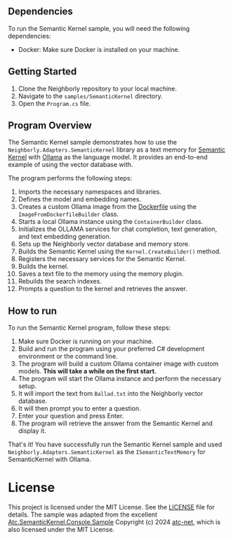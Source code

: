 ## Dependencies

To run the Semantic Kernel sample, you will need the following dependencies:

- Docker: Make sure Docker is installed on your machine.

## Getting Started

1. Clone the Neighborly repository to your local machine.
2. Navigate to the `samples/SemanticKernel` directory.
3. Open the `Program.cs` file.

## Program Overview

The Semantic Kernel sample demonstrates how to use the `Neighborly.Adapters.SemanticKernel` library as a text memory for [Semantic Kernel](https://aka.ms/semantic-kernel) with [Ollama](https://ollama.com/) as the language model. It provides an end-to-end example of using the vector database with.

The program performs the following steps:

1. Imports the necessary namespaces and libraries.
2. Defines the model and embedding names.
3. Creates a custom Ollama image from the [Dockerfile](Dockerfile) using the `ImageFromDockerfileBuilder` class.
4. Starts a local Ollama instance using the `ContainerBuilder` class.
5. Initializes the OLLAMA services for chat completion, text generation, and text embedding generation.
6. Sets up the Neighborly vector database and memory store.
7. Builds the Semantic Kernel using the `Kernel.CreateBuilder()` method.
8. Registers the necessary services for the Semantic Kernel.
9. Builds the kernel.
10. Saves a text file to the memory using the memory plugin.
11. Rebuilds the search indexes.
12. Prompts a question to the kernel and retrieves the answer.

## How to run

To run the Semantic Kernel program, follow these steps:

1. Make sure Docker is running on your machine.
2. Build and run the program using your preferred C# development environment or the command line.
3. The program will build a custom Ollama container image with custom models. **This will take a while on the first start.**
4. The program will start the Ollama instance and perform the necessary setup.
5. It will import the text from `Ballad.txt` into the Neighborly vector database.
6. It will then prompt you to enter a question.
7. Enter your question and press Enter.
8. The program will retrieve the answer from the Semantic Kernel and display it.

That's it! You have successfully run the Semantic Kernel sample and used `Neighborly.Adapters.SemanticKernel` as the `ISemanticTextMemory` for SemanticKernel with Ollama.

# License

This project is licensed under the MIT License. See the [LICENSE](../../LICENSE.txt) file for details. The sample was adapted from the excellent [Atc.SemanticKernel.Console.Sample](https://github.com/atc-net/atc-semantic-kernel/blob/3adb10d5f5e3c099ce999bbbd5aa4a972073e7f6/sample/Atc.SemanticKernel.Console.Sample/Program.cs) Copyright (c) 2024 [atc-net](https://atc-net.github.io/), which is also licensed under the MIT License.
